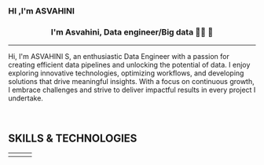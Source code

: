 

###  HI ,I'm ASVAHINI  
<div align="center">

</div>  
  

### <div align="center">I'm Asvahini,  Data engineer/Big data 👨‍💻 🚀</div>  
  
<hr>
   
  

Hi, I'm ASVAHINI S, an enthusiastic Data Engineer with a passion for creating efficient data pipelines and unlocking the potential of data. I enjoy exploring innovative technologies, optimizing workflows, and developing solutions that drive meaningful insights. With a focus on continuous growth, I embrace challenges and strive to deliver impactful results in every project I undertake.
  

<br/>  


## SKILLS & TECHNOLOGIES
<table><tr><td valign="top" width="33%">



